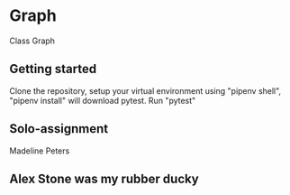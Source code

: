 # Graph
Class Graph

## Getting started
Clone the repository, setup your virtual environment using "pipenv shell", "pipenv install" will download pytest. Run "pytest"

## Solo-assignment
Madeline Peters

## Alex Stone was my rubber ducky


